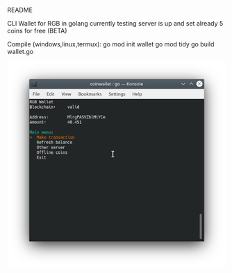 README

CLI Wallet for RGB in golang currently testing server is up and set already
5 coins for free (BETA)

Compile (windows,linux,termux):
go mod init wallet
go mod tidy
go build wallet.go

<img src="https://github.com/brenrecorder/walletrgb/blob/main/screenshotwallet.png?raw=true"></img>
